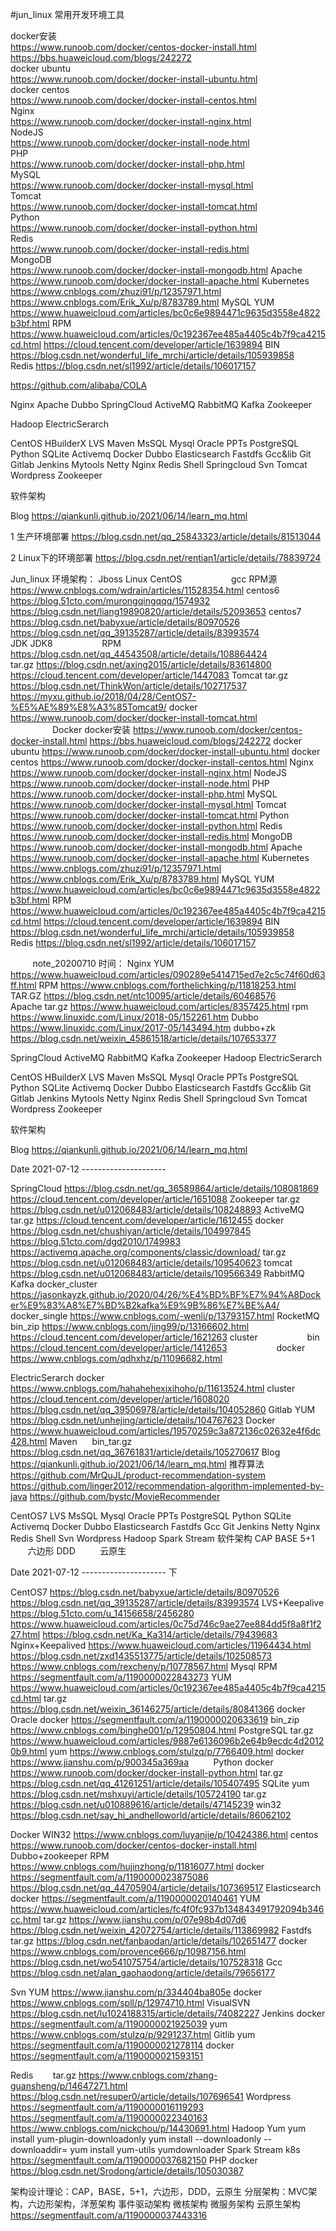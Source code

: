 #jun_linux 常用开发环境工具  
  
docker安装  
https://www.runoob.com/docker/centos-docker-install.html  
https://bbs.huaweicloud.com/blogs/242272   
docker ubuntu  
https://www.runoob.com/docker/docker-install-ubuntu.html  
docker centos  
https://www.runoob.com/docker/docker-install-centos.html  
Nginx  
https://www.runoob.com/docker/docker-install-nginx.html  
NodeJS  
https://www.runoob.com/docker/docker-install-node.html  
PHP  
https://www.runoob.com/docker/docker-install-php.html  
MySQL  
https://www.runoob.com/docker/docker-install-mysql.html  
Tomcat  
https://www.runoob.com/docker/docker-install-tomcat.html  
Python  
https://www.runoob.com/docker/docker-install-python.html   
Redis  
https://www.runoob.com/docker/docker-install-redis.html  
MongoDB  
https://www.runoob.com/docker/docker-install-mongodb.html
Apache
https://www.runoob.com/docker/docker-install-apache.html
Kubernetes
https://www.cnblogs.com/zhuzi91/p/12357971.html
https://www.cnblogs.com/Erik_Xu/p/8783789.html
MySQL
YUM
https://www.huaweicloud.com/articles/bc0c6e9894471c9635d3558e4822b3bf.html
RPM
https://www.huaweicloud.com/articles/0c192367ee485a4405c4b7f9ca4215cd.html
https://cloud.tencent.com/developer/article/1639894
BIN
https://blog.csdn.net/wonderful_life_mrchi/article/details/105939858
        
Redis
https://blog.csdn.net/sl1992/article/details/106017157

 https://github.com/alibaba/COLA  



Nginx
Apache
Dubbo
SpringCloud
ActiveMQ
RabbitMQ
Kafka
Zookeeper

Hadoop
ElectricSerarch

CentOS
HBuilderX
LVS
Maven
MsSQL
Mysql
Oracle
PPTs
PostgreSQL
Python
SQLite
Activemq
Docker
Dubbo
Elasticsearch
Fastdfs
Gcc&lib
Git
Gitlab
Jenkins
Mytools
Netty
Nginx
Redis
Shell
Springcloud
Svn
Tomcat
Wordpress
Zookeeper

软件架构

Blog
https://qiankunli.github.io/2021/06/14/learn_mq.html

1 生产环境部署
https://blog.csdn.net/qq_25843323/article/details/81513044

2 Linux下的环境部署
https://blog.csdn.net/rentian1/article/details/78839724

Jun_linux 环境架构：
Jboss
Linux
CentOS
                   gcc
RPM源
https://www.cnblogs.com/wdrain/articles/11528354.html
centos6
https://blog.51cto.com/murongqingqqq/1574932
https://blog.csdn.net/liang19890820/article/details/52093653
centos7
https://blog.csdn.net/babyxue/article/details/80970526
https://blog.csdn.net/qq_39135287/article/details/83993574
                  
JDK
JDK8
                   RPM
https://blog.csdn.net/qq_44543508/article/details/108864424
                   tar.gz
https://blog.csdn.net/axing2015/article/details/83614800
https://cloud.tencent.com/developer/article/1447083
Tomcat
tar.gz
https://blog.csdn.net/ThinkWon/article/details/102717537
https://myxu.github.io/2018/04/28/CentOS7-%E5%AE%89%E8%A3%85Tomcat9/
docker
https://www.runoob.com/docker/docker-install-tomcat.html
        
                  
Docker
docker安装
https://www.runoob.com/docker/centos-docker-install.html
https://bbs.huaweicloud.com/blogs/242272
docker ubuntu
https://www.runoob.com/docker/docker-install-ubuntu.html
docker centos
https://www.runoob.com/docker/docker-install-centos.html
Nginx
https://www.runoob.com/docker/docker-install-nginx.html
NodeJS
https://www.runoob.com/docker/docker-install-node.html
PHP
https://www.runoob.com/docker/docker-install-php.html
MySQL
https://www.runoob.com/docker/docker-install-mysql.html
Tomcat
https://www.runoob.com/docker/docker-install-tomcat.html
Python
https://www.runoob.com/docker/docker-install-python.html
Redis
https://www.runoob.com/docker/docker-install-redis.html
MongoDB
https://www.runoob.com/docker/docker-install-mongodb.html
Apache
https://www.runoob.com/docker/docker-install-apache.html
Kubernetes
https://www.cnblogs.com/zhuzi91/p/12357971.html
https://www.cnblogs.com/Erik_Xu/p/8783789.html
MySQL
YUM
https://www.huaweicloud.com/articles/bc0c6e9894471c9635d3558e4822b3bf.html
RPM
https://www.huaweicloud.com/articles/0c192367ee485a4405c4b7f9ca4215cd.html
https://cloud.tencent.com/developer/article/1639894
BIN
https://blog.csdn.net/wonderful_life_mrchi/article/details/105939858
        
Redis
https://blog.csdn.net/sl1992/article/details/106017157

        
note_20200710 时间：
Nginx
YUM
https://www.huaweicloud.com/articles/090289e5414715ed7e2c5c74f60d63ff.html
RPM
https://www.cnblogs.com/forthelichking/p/11818253.html
TAR.GZ
https://blog.csdn.net/ntc10095/article/details/60468576
        
Apache
tar.gz
https://www.huaweicloud.com/articles/8357425.html
rpm
https://www.linuxidc.com/Linux/2018-05/152261.htm
Dubbo
https://www.linuxidc.com/Linux/2017-05/143494.htm
dubbo+zk
https://blog.csdn.net/weixin_45861518/article/details/107653377

SpringCloud
ActiveMQ
RabbitMQ
Kafka
Zookeeper
Hadoop
ElectricSerarch

CentOS
HBuilderX
LVS
Maven
MsSQL
Mysql
Oracle
PPTs
PostgreSQL
Python
SQLite
Activemq
Docker
Dubbo
Elasticsearch
Fastdfs
Gcc&lib
Git
Gitlab
Jenkins
Mytools
Netty
Nginx
Redis
Shell
Springcloud
Svn
Tomcat
Wordpress
Zookeeper

软件架构

Blog
https://qiankunli.github.io/2021/06/14/learn_mq.html

Date 2021-07-12 ---------------------

SpringCloud
https://blog.csdn.net/qq_36589864/article/details/108081869
https://cloud.tencent.com/developer/article/1651088
Zookeeper
tar.gz
https://blog.csdn.net/u012068483/article/details/108248893
ActiveMQ
tar.gz
https://cloud.tencent.com/developer/article/1612455
docker
https://blog.csdn.net/chushiyan/article/details/104997845
https://blog.51cto.com/dgd2010/1749983
https://activemq.apache.org/components/classic/download/
tar.gz
https://blog.csdn.net/u012068483/article/details/109540623
tomcat
https://blog.csdn.net/u012068483/article/details/109566349
RabbitMQ
Kafka
docker_cluster
https://jasonkayzk.github.io/2020/04/26/%E4%BD%BF%E7%94%A8Docker%E9%83%A8%E7%BD%B2kafka%E9%9B%86%E7%BE%A4/
docker_single
https://www.cnblogs.com/-wenli/p/13793157.html
RocketMQ
bin_zip
https://www.cnblogs.com/jing99/p/13166602.html
https://cloud.tencent.com/developer/article/1621263
cluster
                   bin
https://cloud.tencent.com/developer/article/1412653
                   docker
https://www.cnblogs.com/qdhxhz/p/11096682.html
        

ElectricSerarch
docker
https://www.cnblogs.com/hahahehexixihoho/p/11613524.html
cluster
https://cloud.tencent.com/developer/article/1608020
https://blog.csdn.net/qq_39506978/article/details/104052860
Gitlab
YUM
https://blog.csdn.net/unhejing/article/details/104767623
Docker
https://www.huaweicloud.com/articles/19570259c3a872136c02632e4f6dc428.html
Maven     
bin_tar.gz
https://blog.csdn.net/qq_36761831/article/details/105270617
Blog
https://qiankunli.github.io/2021/06/14/learn_mq.html
推荐算法
https://github.com/MrQuJL/product-recommendation-system
https://github.com/linger2012/recommendation-algorithm-implemented-by-java
https://github.com/bystc/MovieRecommender

CentOS7
LVS
MsSQL
Mysql
Oracle
PPTs
PostgreSQL
Python
SQLite
Activemq
Docker
Dubbo
Elasticsearch
Fastdfs
Gcc
Git
Jenkins
Netty
Nginx
Redis
Shell
Svn
Wordpress
Hadoop
Spark
Stream
软件架构
CAP
BASE
5+1
         六边形
DDD
         云原生

Date 2021-07-12 --------------------- 下

CentOS7
https://blog.csdn.net/babyxue/article/details/80970526
https://blog.csdn.net/qq_39135287/article/details/83993574
LVS+Keepalive
https://blog.51cto.com/u_14156658/2456280
https://www.huaweicloud.com/articles/0c75d746c9ae27ee884dd5f8a8f1f227.html
https://blog.csdn.net/Ka_Ka314/article/details/79439683
Nginx+Keepalived
https://www.huaweicloud.com/articles/11964434.html
https://blog.csdn.net/zxd1435513775/article/details/102508573
https://www.cnblogs.com/rexcheny/p/10778567.html
Mysql
RPM
https://segmentfault.com/a/1190000022843273
YUM
https://www.huaweicloud.com/articles/0c192367ee485a4405c4b7f9ca4215cd.html
tar.gz
https://blog.csdn.net/weixin_36146275/article/details/80841366
docker
Oracle
docker
https://segmentfault.com/a/1190000020633619
bin_zip
https://www.cnblogs.com/binghe001/p/12950804.html
PostgreSQL
tar.gz
https://www.huaweicloud.com/articles/9887e6136096b2e64b9ecdc4d20120b9.html
yum
https://www.cnblogs.com/stulzq/p/7766409.html
docker
https://www.jianshu.com/p/900345a369aa
        
Python
docker
https://www.runoob.com/docker/docker-install-python.html
tar.gz
https://blog.csdn.net/qq_41261251/article/details/105407495
SQLite
yum
https://blog.csdn.net/mshxuyi/article/details/105724190
tar.gz
https://blog.csdn.net/u010889616/article/details/47145239
win32
https://blog.csdn.net/say_hi_andhelloworld/article/details/86062102

Docker
WIN32
https://www.cnblogs.com/luyanjie/p/10424386.html
centos
https://www.runoob.com/docker/centos-docker-install.html
Dubbo+zookeeper
RPM
https://www.cnblogs.com/hujinzhong/p/11816077.html
docker
https://segmentfault.com/a/1190000023875086
https://blog.csdn.net/qq_44705904/article/details/107369517
Elasticsearch
docker
https://segmentfault.com/a/1190000020140461
YUM
https://www.huaweicloud.com/articles/fc4f0fc937b134843491792094b346cc.html
tar.gz
https://www.jianshu.com/p/07e98b4d07d6
https://blog.csdn.net/weixin_42072754/article/details/113869982
Fastdfs
tar.gz
https://blog.csdn.net/fanbaodan/article/details/102651477
docker
https://www.cnblogs.com/provence666/p/10987156.html
https://blog.csdn.net/wo541075754/article/details/107528318
Gcc
https://blog.csdn.net/alan_gaohaodong/article/details/79656177

Svn
YUM
https://www.jianshu.com/p/334404ba805e
docker
https://www.cnblogs.com/spll/p/12974710.html
VisualSVN
https://blog.csdn.net/lu1024188315/article/details/74082227
Jenkins
docker
https://segmentfault.com/a/1190000021925039
yum
https://www.cnblogs.com/stulzq/p/9291237.html
Gitlib
yum
https://segmentfault.com/a/1190000021278114
docker
https://segmentfault.com/a/1190000021593151

Redis       
tar.gz
https://www.cnblogs.com/zhang-guansheng/p/14647271.html
https://blog.csdn.net/resuper0/article/details/107696541
Wordpress
https://segmentfault.com/a/1190000016119293
https://segmentfault.com/a/1190000022340163
https://www.cnblogs.com/nickchou/p/14430691.html
Hadoop
Yum
yum install yum-plugin-downloadonly
yum install --downloadonly --downloaddir=<directory> <package>
yum install yum-utils
yumdownloader <package>
Spark
Stream
k8s
https://segmentfault.com/a/1190000037682150
PHP
docker
https://blog.csdn.net/Srodong/article/details/105030387



架构设计理论：CAP，BASE，5+1，六边形，DDD，云原生
分层架构：MVC架构，六边形架构，洋葱架构
事件驱动架构
微核架构
微服务架构
云原生架构
https://segmentfault.com/a/1190000037443316
